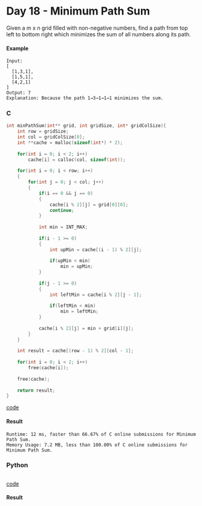 # Day 18 - Minimum Path Sum
Given a m x n grid filled with non-negative numbers, find a path from top left to bottom right which minimizes the sum of all numbers along its path.

#### Example 
```
Input:
[
  [1,3,1],
  [1,5,1],
  [4,2,1]
]
Output: 7
Explanation: Because the path 1→3→1→1→1 minimizes the sum.
```

### C
```C
int minPathSum(int** grid, int gridSize, int* gridColSize){
    int row = gridSize;
    int col = gridColSize[0];
    int **cache = malloc(sizeof(int*) * 2);
    
    for(int i = 0; i < 2; i++)
        cache[i] = calloc(col, sizeof(int));
    
    for(int i = 0; i < row; i++)
    {
        for(int j = 0; j < col; j++)
        {
            if(i == 0 && j == 0)
            {
                cache[i % 2][j] = grid[0][0];
                continue;
            }
            
            int min = INT_MAX;
            
            if(i - 1 >= 0)
            {
                int upMin = cache[(i - 1) % 2][j];
                
                if(upMin < min)
                    min = upMin;
            }
            
            if(j - 1 >= 0)
            {
                int leftMin = cache[i % 2][j - 1];
                
                if(leftMin < min)
                    min = leftMin;
            }
            
            cache[i % 2][j] = min + grid[i][j];
        }
    }
    
    int result = cache[(row - 1) % 2][col - 1];
    
    for(int i = 0; i < 2; i++)
        free(cache[i]);
    
    free(cache);
    
    return result;
}
```
[code](C/minimum-path-sum.c)

#### Result
```
Runtime: 12 ms, faster than 66.67% of C online submissions for Minimum Path Sum.
Memory Usage: 7.2 MB, less than 100.00% of C online submissions for Minimum Path Sum.
```

### Python
```python

```
[code](Python/minimum-path-sum.py)

#### Result
```

```
